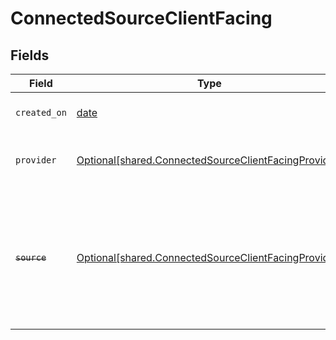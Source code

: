 # ConnectedSourceClientFacing


## Fields

| Field                                                                                                                   | Type                                                                                                                    | Required                                                                                                                | Description                                                                                                             |
| ----------------------------------------------------------------------------------------------------------------------- | ----------------------------------------------------------------------------------------------------------------------- | ----------------------------------------------------------------------------------------------------------------------- | ----------------------------------------------------------------------------------------------------------------------- |
| `created_on`                                                                                                            | [date](https://docs.python.org/3/library/datetime.html#date-objects)                                                    | :heavy_check_mark:                                                                                                      | When your item is created                                                                                               |
| `provider`                                                                                                              | [Optional[shared.ConnectedSourceClientFacingProvider]](undefined/models/shared/connectedsourceclientfacingprovider.md)  | :heavy_check_mark:                                                                                                      | The provider of this connected source.                                                                                  |
| ~~`source`~~                                                                                                            | [Optional[shared.ConnectedSourceClientFacingProvider]](undefined/models/shared/connectedsourceclientfacingprovider.md)  | :heavy_check_mark:                                                                                                      | : warning: ** DEPRECATED **: This will be removed in a future release, please migrate away from it as soon as possible. |